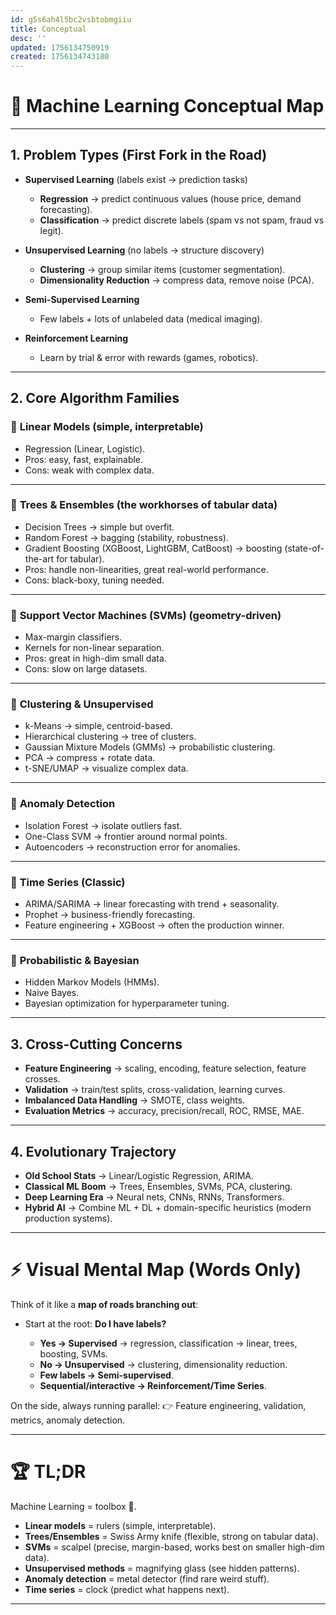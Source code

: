 ```yaml
---
id: g5s6ah4l5bc2vsbtobmgiiu
title: Conceptual
desc: ''
updated: 1756134750919
created: 1756134743180
---
```


# 🧠 Machine Learning Conceptual Map

---

## **1. Problem Types (First Fork in the Road)**

* **Supervised Learning** (labels exist → prediction tasks)

  * **Regression** → predict continuous values (house price, demand forecasting).
  * **Classification** → predict discrete labels (spam vs not spam, fraud vs legit).

* **Unsupervised Learning** (no labels → structure discovery)

  * **Clustering** → group similar items (customer segmentation).
  * **Dimensionality Reduction** → compress data, remove noise (PCA).

* **Semi-Supervised Learning**

  * Few labels + lots of unlabeled data (medical imaging).

* **Reinforcement Learning**

  * Learn by trial & error with rewards (games, robotics).

---

## **2. Core Algorithm Families**

### 🔹 **Linear Models** (simple, interpretable)

* Regression (Linear, Logistic).
* Pros: easy, fast, explainable.
* Cons: weak with complex data.

---

### 🔹 **Trees & Ensembles** (the workhorses of tabular data)

* Decision Trees → simple but overfit.
* Random Forest → bagging (stability, robustness).
* Gradient Boosting (XGBoost, LightGBM, CatBoost) → boosting (state-of-the-art for tabular).
* Pros: handle non-linearities, great real-world performance.
* Cons: black-boxy, tuning needed.

---

### 🔹 **Support Vector Machines (SVMs)** (geometry-driven)

* Max-margin classifiers.
* Kernels for non-linear separation.
* Pros: great in high-dim small data.
* Cons: slow on large datasets.

---

### 🔹 **Clustering & Unsupervised**

* k-Means → simple, centroid-based.
* Hierarchical clustering → tree of clusters.
* Gaussian Mixture Models (GMMs) → probabilistic clustering.
* PCA → compress + rotate data.
* t-SNE/UMAP → visualize complex data.

---

### 🔹 **Anomaly Detection**

* Isolation Forest → isolate outliers fast.
* One-Class SVM → frontier around normal points.
* Autoencoders → reconstruction error for anomalies.

---

### 🔹 **Time Series (Classic)**

* ARIMA/SARIMA → linear forecasting with trend + seasonality.
* Prophet → business-friendly forecasting.
* Feature engineering + XGBoost → often the production winner.

---

### 🔹 **Probabilistic & Bayesian**

* Hidden Markov Models (HMMs).
* Naive Bayes.
* Bayesian optimization for hyperparameter tuning.

---

## **3. Cross-Cutting Concerns**

* **Feature Engineering** → scaling, encoding, feature selection, feature crosses.
* **Validation** → train/test splits, cross-validation, learning curves.
* **Imbalanced Data Handling** → SMOTE, class weights.
* **Evaluation Metrics** → accuracy, precision/recall, ROC, RMSE, MAE.

---

## **4. Evolutionary Trajectory**

* **Old School Stats** → Linear/Logistic Regression, ARIMA.
* **Classical ML Boom** → Trees, Ensembles, SVMs, PCA, clustering.
* **Deep Learning Era** → Neural nets, CNNs, RNNs, Transformers.
* **Hybrid AI** → Combine ML + DL + domain-specific heuristics (modern production systems).

---

# ⚡ Visual Mental Map (Words Only)

Think of it like a **map of roads branching out**:

* Start at the root: **Do I have labels?**

  * **Yes → Supervised** → regression, classification → linear, trees, boosting, SVMs.
  * **No → Unsupervised** → clustering, dimensionality reduction.
  * **Few labels → Semi-supervised**.
  * **Sequential/interactive → Reinforcement/Time Series**.

On the side, always running parallel:
👉 Feature engineering, validation, metrics, anomaly detection.

---

# 🏆 TL;DR

Machine Learning = toolbox 🧰.

* **Linear models** = rulers (simple, interpretable).
* **Trees/Ensembles** = Swiss Army knife (flexible, strong on tabular data).
* **SVMs** = scalpel (precise, margin-based, works best on smaller high-dim data).
* **Unsupervised methods** = magnifying glass (see hidden patterns).
* **Anomaly detection** = metal detector (find rare weird stuff).
* **Time series** = clock (predict what happens next).

---

